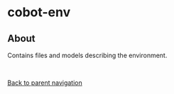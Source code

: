 # cobot-env

## About
Contains files and models describing the environment.

<br/>

[Back to parent navigation](../README.md#navigate)